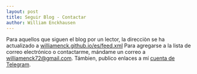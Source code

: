 ```yaml
---
layout: post
title: Seguir Blog - Contactar
author: William Enckhausen
---
```


Para aquellos que siguen el blog por un lector, la direcciòn se ha actualizado a <a href="https://williamenck.github.io/es/feed.xml">williamenck.github.io/es/feed.xml</a>  Para agregarse a la lista de correo electrónico o contactarme, mándame un correo a [williamenck72@gmail.com](mailto:williamenck72@gmail.com). Támbien, publico enlaces a mí [cuenta de Telegram](https://t.me/williamenck).

